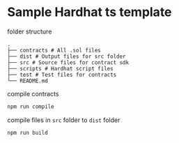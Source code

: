 # Sample Hardhat ts template

folder structure

```
.
├── contracts # All .sol files
├── dist # Output files for src folder
├── src # Source files for contract sdk
├── scripts # Hardhat script files
├── test # Test files for contracts
└── README.md
```

compile contracts

```javascript
npm run compile
```

compile files in `src` folder to `dist` folder

```javascript
npm run build
```
